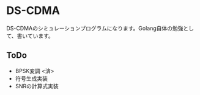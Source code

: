 # DS-CDMA
DS-CDMAのシミュレーションプログラムになります。Golang自体の勉強として、書いています。

## ToDo
- BPSK変調 <済>
- 符号生成実装
- SNRの計算式実装
